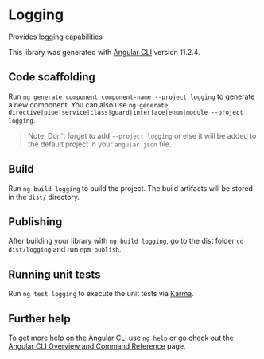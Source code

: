 # Logging

Provides logging capabilities

This library was generated with [Angular CLI](https://github.com/angular/angular-cli) version 11.2.4.

## Code scaffolding

Run `ng generate component component-name --project logging` to generate a new component. You can also use `ng generate directive|pipe|service|class|guard|interface|enum|module --project logging`.
> Note: Don't forget to add `--project logging` or else it will be added to the default project in your `angular.json` file. 

## Build

Run `ng build logging` to build the project. The build artifacts will be stored in the `dist/` directory.

## Publishing

After building your library with `ng build logging`, go to the dist folder `cd dist/logging` and run `npm publish`.

## Running unit tests

Run `ng test logging` to execute the unit tests via [Karma](https://karma-runner.github.io).

## Further help

To get more help on the Angular CLI use `ng help` or go check out the [Angular CLI Overview and Command Reference](https://angular.io/cli) page.

